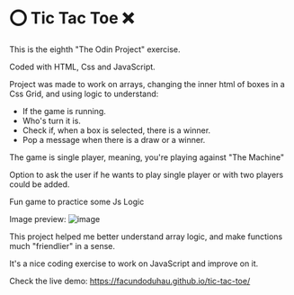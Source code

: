 # ⭕ Tic Tac Toe ❌
This is the eighth "The Odin Project" exercise.

Coded with HTML, Css and JavaScript.

Project was made to work on arrays, changing the inner html of boxes in a Css Grid, and using logic to understand:
* If the game is running.
* Who's turn it is.
* Check if, when a box is selected, there is a winner.
* Pop a message when there is a draw or a winner.

The game is single player, meaning, you're playing against "The Machine"

Option to ask the user if he wants to play single player or with two players could be added.

Fun game to practice some Js Logic

Image preview:
![image](https://github.com/user-attachments/assets/480d2dda-8875-4a8a-bf59-aa8c4ef59c83)

This project helped me better understand array logic, and make functions much "friendlier" in a sense.

It's a nice coding exercise to work on JavaScript and improve on it.

Check the live demo:
https://facundoduhau.github.io/tic-tac-toe/
